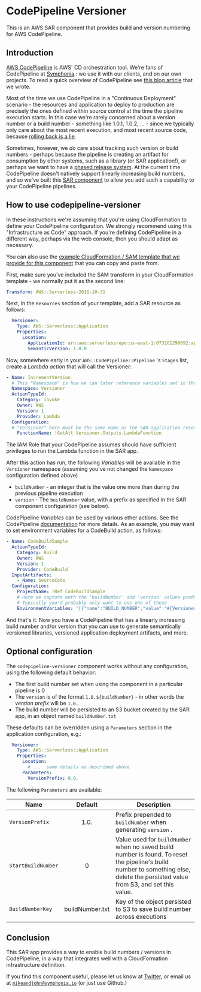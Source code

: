 # CodePipeline Versioner

This is an AWS SAR component that provides build and version numbering for AWS CodePipeline.

## Introduction

[AWS CodePipeline](https://aws.amazon.com/codepipeline/) is AWS' CD orchestration tool.
We're fans of CodePipeline at [Symphonia](https://www.symphonia.io/) :  we use it with our clients, and on our own projects.
To read a quick overview of CodePipeline see [this blog article](https://blog.symphonia.io/posts/2019-01-21_continuous-integration-continuous-delivery-on-aws) that we wrote.

Most of the time we use CodePipeline in a "Continuous Deployment" scenario - the resources and application to deploy to production are precisely the ones defined within source control at the time the pipeline execution starts.
In this case we're rarely concerned about a version number or a build number - something like 1.0.1, 1.0.2, ... - since we typically only care about the most recent execution, and most recent source code, because [rolling back is a lie](https://blog.skyliner.io/you-cant-have-a-rollback-button-83e914f420d9).

Sometimes, however, we *do* care about tracking such version or build numbers - perhaps because the pipeline is creating an artifact for consumption by other systems,
such as a library (or SAR application!), or perhaps we want to have a [phased release system](https://docs.microsoft.com/en-us/azure/devops/migrate/phase-rollout-with-rings?view=azure-devops). 
At the current time CodePipeline doesn't natively support linearly increasing build numbers, and so we've built this [SAR component](https://aws.amazon.com/serverless/serverlessrepo/) to allow you add such a capability to your CodePipeline pipelines.

## How to use codepipeline-versioner

In these instructions we're assuming that you're using CloudFormation to define your CodePipeline configuration.
We strongly recommend using this "Infrastructure as Code" approach.
If you're defining CodePipeline in a different way, perhaps via the web console, then you should adapt as necessary.

You can also use the [example CloudFormation / SAM template that we provide for this component](https://github.com/symphoniacloud/codepipeline-versioner/blob/master/example-pipeline/pipeline.yaml) that you can copy and paste from.

First, make sure you've included the SAM transform in your CloudFormation template - we normally put it as the second line:

```yaml
Transform: AWS::Serverless-2016-10-31
```

Next, in the `Resources` section of your template, add a SAR resource as follows:

```yaml
  Versioner:
    Type: AWS::Serverless::Application
    Properties:
      Location:
        ApplicationId: arn:aws:serverlessrepo:us-east-1:073101298092:applications/codepipeline-versioner
        SemanticVersion: 1.0.0
```

Now, somewhere early in your `AWS::CodePipeline::Pipeline` 's `Stages` list, create a _Lambda action_ that will call the Versioner:

```yaml
- Name: IncrementVersion
  # This "Namespace" is how we can later reference variables set in the Lambda function
  Namespace: Versioner
  ActionTypeId:
    Category: Invoke
    Owner: AWS
    Version: 1
    Provider: Lambda
  Configuration:
  # "Versioner" here must be the same name as the SAR application resource name above
    FunctionName: !GetAtt Versioner.Outputs.LambdaFunction
```

The IAM Role that your CodePipeline assumes should have sufficient privileges to run the Lambda function in the SAR app.

After this action has run, the following _Variables_ will be available in the `Versioner` namespace (assuming you've not changed the `Namespace` configuration defined above)

* `buildNumber` - an integer that is the value one more than during the previous pipeline execution
* `version` - The `buildNumber` value, with a prefix as specified in the SAR component configuration (see below).

CodePipeline _Variables_ can be used by various other actions. See the CodePipeline [documentation](https://docs.aws.amazon.com/codepipeline/latest/userguide/actions-variables.html) for more details. As an example, you may want to set environment variables for a CodeBuild action, as follows:

```yaml
- Name: CodeBuildSample
  ActionTypeId:
    Category: Build
    Owner: AWS
    Version: 1
    Provider: CodeBuild
  InputArtifacts:
    - Name: SourceCode
  Configuration:
    ProjectName: !Ref CodeBuildSample
    # Here we capture both the 'buildNumber' and 'version' values produced by the Versioner (in the "Versioner" namespace configured earlier)
    # Typically you'd probably only want to use one of these
    EnvironmentVariables: '[{"name":"BUILD_NUMBER","value":"#{Versioner.buildNumber}"},{"name":"VERSION","value":"#{Versioner.version}"}]'
```

And that's it. Now you have a CodePipeline that has a linearly increasing build number and/or version that you can use to generate semantically versioned libraries, versioned application deployment artifacts, and more.

## Optional configuration

The `codepipeline-versioner` component works without any configuration, using the following default behavior:

* The first build number set when using the component in a particular pipeline is 0
* The `version` is of the format `1.0.${buildNumber}` - in other words the _version prefix_ will be `1.0.`
* The build number will be persisted to an S3 bucket created by the SAR app, in an object named `buildNumber.txt`

These defaults can be overridden using a `Parameters` section in the application configuration, e.g.:

```yaml
  Versioner:
    Type: AWS::Serverless::Application
    Properties:
      Location:
        # ...  same details as described above
      Parameters:
        VersionPrefix: 0.0.
```

The following `Parameters` are available:

| Name          | Default           | Description  |
| ------------- |:-------------:| -----|
| `VersionPrefix` | 1.0. | Prefix prepended to `buildNumber` when generating `version` . |
| `StartBuildNumber` | 0 | Value used for `buildNumber` when no saved build number is found. To reset the pipeline's build number to something else, delete the persisted value from S3, and set this value. |
| `BuildNumberKey` | buildNumber.txt | Key of the object persisted to S3 to save build number across executions |

## Conclusion

This SAR app provides a way to enable build numbers / versions in CodePipeline, in a way that integrates well with a CloudFormation infrastructure definition.

If you find this component useful, please let us know at [Twitter](https://twitter.com/symphoniacloud), or email us at [`mikeandjohn@symphonia.io`](mailto:mikeandjohn@symphonia.io) (or just use Github.)